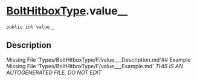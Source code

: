 # [BoltHitboxType](Types/BoltHitboxType.md).value__
`public int value__`
## Description
Missing File 'Types/BoltHitboxType/F/value___Description.md'## Example
Missing File 'Types/BoltHitboxType/F/value___Example.md'
*THIS IS AN AUTOGENERATED FILE, DO NOT EDIT*
